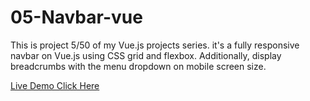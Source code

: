 # 05-Navbar-vue

This is project 5/50 of my Vue.js projects series. 
it's a fully responsive navbar on Vue.js using CSS grid and flexbox. Additionally, display breadcrumbs with the menu dropdown on mobile screen size.

[Live Demo Click Here](https://05-navbar-reactjs.netlify.app/)
